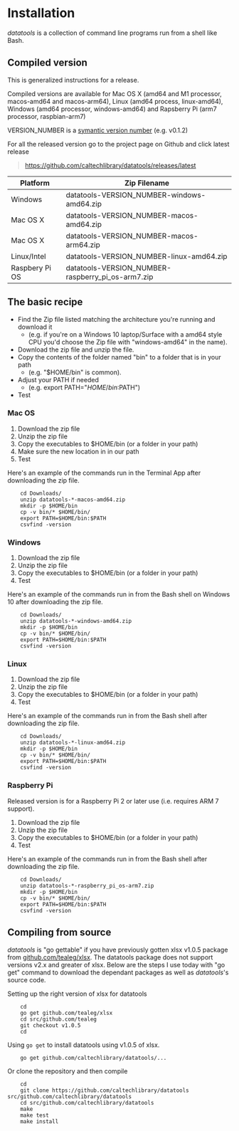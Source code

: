 
Installation
============

*datatools* is a collection of command line programs run from a shell like Bash. 

Compiled version
----------------

This is generalized instructions for a release. 

Compiled versions are available for Mac OS X (amd64 and M1 processor, macos-amd64 and macos-arm64), Linux (amd64 process, linux-amd64), 
Windows (amd64 processor, windows-amd64) and Rapsberry Pi (arm7 processor, raspbian-arm7)

VERSION_NUMBER is a [symantic version number](http://semver.org/) (e.g. v0.1.2)


For all the released version go to the project page on Github and click latest release

>    https://github.com/caltechlibrary/datatools/releases/latest


| Platform       | Zip Filename                                      |
|----------------|---------------------------------------------------|
| Windows        | datatools-VERSION_NUMBER-windows-amd64.zip        |
| Mac OS X       | datatools-VERSION_NUMBER-macos-amd64.zip          |
| Mac OS X       | datatools-VERSION_NUMBER-macos-arm64.zip          |
| Linux/Intel    | datatools-VERSION_NUMBER-linux-amd64.zip          |
| Raspbery Pi OS | datatools-VERSION_NUMBER-raspberry_pi_os-arm7.zip |


The basic recipe
----------------

+ Find the Zip file listed matching the architecture you're running and download it
    + (e.g. if you're on a Windows 10 laptop/Surface with a amd64 style CPU you'd choose the Zip file with "windows-amd64" in the name).
+ Download the zip file and unzip the file.  
+ Copy the contents of the folder named "bin" to a folder that is in your path 
    + (e.g. "$HOME/bin" is common).
+ Adjust your PATH if needed
    + (e.g. export PATH="$HOME/bin:$PATH")
+ Test


### Mac OS

1. Download the zip file
2. Unzip the zip file
3. Copy the executables to $HOME/bin (or a folder in your path)
4. Make sure the new location in in our path
5. Test

Here's an example of the commands run in the Terminal App after downloading the 
zip file.

```shell
    cd Downloads/
    unzip datatools-*-macos-amd64.zip
    mkdir -p $HOME/bin
    cp -v bin/* $HOME/bin/
    export PATH=$HOME/bin:$PATH
    csvfind -version
```

### Windows

1. Download the zip file
2. Unzip the zip file
3. Copy the executables to $HOME/bin (or a folder in your path)
4. Test

Here's an example of the commands run in from the Bash shell on Windows 10 after
downloading the zip file.

```shell
    cd Downloads/
    unzip datatools-*-windows-amd64.zip
    mkdir -p $HOME/bin
    cp -v bin/* $HOME/bin/
    export PATH=$HOME/bin:$PATH
    csvfind -version
```


### Linux 

1. Download the zip file
2. Unzip the zip file
3. Copy the executables to $HOME/bin (or a folder in your path)
4. Test

Here's an example of the commands run in from the Bash shell after
downloading the zip file.

```shell
    cd Downloads/
    unzip datatools-*-linux-amd64.zip
    mkdir -p $HOME/bin
    cp -v bin/* $HOME/bin/
    export PATH=$HOME/bin:$PATH
    csvfind -version
```


### Raspberry Pi

Released version is for a Raspberry Pi 2 or later use (i.e. requires ARM 7 support).

1. Download the zip file
2. Unzip the zip file
3. Copy the executables to $HOME/bin (or a folder in your path)
4. Test

Here's an example of the commands run in from the Bash shell after
downloading the zip file.

```shell
    cd Downloads/
    unzip datatools-*-raspberry_pi_os-arm7.zip
    mkdir -p $HOME/bin
    cp -v bin/* $HOME/bin/
    export PATH=$HOME/bin:$PATH
    csvfind -version
```


Compiling from source
---------------------

_datatools_ is "go gettable" if you have previously gotten xlsx v1.0.5 package from [github.com/tealeg/xlsx](https://github.com/tealeg/xlsx).  The datatools package does not support versions v2.x and greater of xlsx. Below are the steps I use today with "go get" command to download the dependant packages as well as _datatools_'s source code.

Setting up the right version of xlsx for datatools

```shell
    cd
    go get github.com/tealeg/xlsx
    cd src/github.com/tealeg
    git checkout v1.0.5
    cd
```

Using `go get` to install datatools using v1.0.5 of xlsx.

```
    go get github.com/caltechlibrary/datatools/...
```

Or clone the repository and then compile

```shell
    cd
    git clone https://github.com/caltechlibrary/datatools src/github.com/caltechlibrary/datatools
    cd src/github.com/caltechlibrary/datatools
    make
    make test
    make install
```


